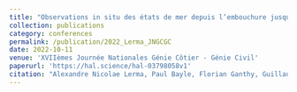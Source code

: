 ```yaml
---
title: "Observations in situ des états de mer depuis l’embouchure jusqu’à l’intérieur du Bassin d’Arcachon: mers de vent, houles et ondes infragravitaires"
collection: publications
category: conferences
permalink: /publication/2022_Lerma_JNGCGC
date: 2022-10-11
venue: 'XVIIèmes Journée Nationales Génie Côtier - Génie Civil'
paperurl: 'https://hal.science/hal-03798058v1'
citation: "Alexandre Nicolae Lerma, Paul Bayle, Florian Ganthy, Guillaume Detandt, Arnaud Le Pevedic, et al.. Observations in situ des états de mer depuis l'embouchure jusqu'à l'intérieur du Bassin d'Arcachon : mers de vent, houles et ondes infragravitaires. Journées Nationales Génie Côtier - Génie Civil (JNGCGC ) 2022, Oct 2022, Chatou, France."
---
```

